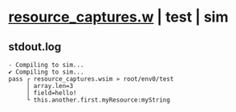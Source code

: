 # [resource_captures.w](../../../../examples/tests/valid/resource_captures.w) | test | sim

## stdout.log
```log
- Compiling to sim...
✔ Compiling to sim...
pass ┌ resource_captures.wsim » root/env0/test
     │ array.len=3
     │ field=hello!
     └ this.another.first.myResource:myString
```

